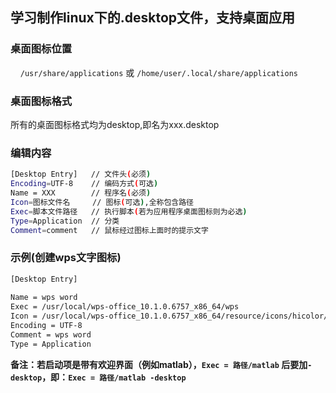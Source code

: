 ## 学习制作linux下的.desktop文件，支持桌面应用

### 桌面图标位置

&nbsp;&nbsp;&nbsp;&nbsp;`/usr/share/applications` 或 `/home/user/.local/share/applications`

### 桌面图标格式

所有的桌面图标格式均为desktop,即名为xxx.desktop

### 编辑内容

```bash
[Desktop Entry]   // 文件头(必须)
Encoding=UTF-8    // 编码方式(可选)
Name = XXX        // 程序名(必须)
Icon=图标文件名     // 图标(可选),全称包含路径
Exec=脚本文件路径   // 执行脚本(若为应用程序桌面图标则为必选)
Type=Application  // 分类
Comment=comment   // 鼠标经过图标上面时的提示文字
```

### 示例(创建wps文字图标)

```bash
[Desktop Entry]
 
Name = wps word
Exec = /usr/local/wps-office_10.1.0.6757_x86_64/wps
Icon = /usr/local/wps-office_10.1.0.6757_x86_64/resource/icons/hicolor/256x256/apps/wps-office-wpsmain.png
Encoding = UTF-8
Comment = wps word
Type = Application
```

**备注：若启动项是带有欢迎界面（例如matlab），`Exec = 路径/matlab` 后要加`-desktop`，即：`Exec = 路径/matlab -desktop`**

